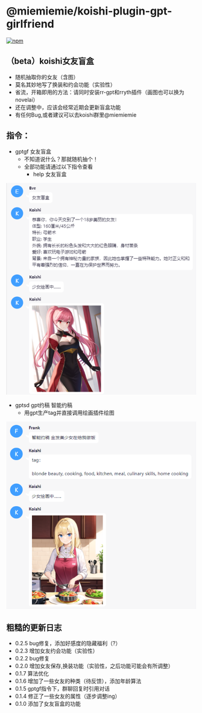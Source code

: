 # @miemiemie/koishi-plugin-gpt-girlfriend

[![npm](https://img.shields.io/npm/v/@miemiemie/koishi-plugin-gpt-girlfriend?style=flat-square)](https://www.npmjs.com/package/@miemiemie/koishi-plugin-gpt-girlfriend)

## （beta）koishi女友盲盒 
- 随机抽取你的女友（含图）
- 莫名其妙地写了换装和约会功能（实验性）
- 省流，开箱即用的方法：请同时安装rr-gpt和rryth插件（画图也可以换为novelai）
- 还在调整中，应该会经常近期会更新盲盒功能
- 有任何Bug,或者建议可以去koishi群里@miemiemie
## 指令：
- gptgf 女友盲盒  
  - 不知道说什么？那就随机抽个！
  - 全部功能请通过以下指令查看
    - help 女友盲盒

![demo](https://raw.githubusercontent.com/MieMieMieeeee/koishi-gpt-girlfriend/main/img/demo.png)
- gptsd gpt约稿 智能约稿
  - 用gpt生产tag并直接调用绘画插件绘图

![demo](https://github.com/MieMieMieeeee/koishi-gpt-girlfriend/blob/main/img/demo_gptsd.png) 


## 粗糙的更新日志
- 0.2.5 bug修复，添加好感度的隐藏福利（?）
- 0.2.3 增加女友约会功能（实验性）
- 0.2.2 bug修复
- 0.2.0 增加女友保存,换装功能（实验性，之后功能可能会有所调整）
- 0.1.7 算法优化
- 0.1.6 增加了一些女友的种类（待反馈），添加年龄算法
- 0.1.5 gptgf指令下，群聊回复时引用对话
- 0.1.4 修正了一些女友的属性（逐步调整ing）
- 0.1.0 添加了女友盲盒的功能







